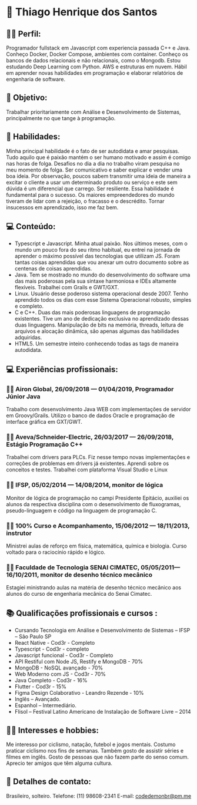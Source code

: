 # 🧔 Thiago Henrique dos Santos

## 👨‍💻 Perfil:

Programador fullstack em Javascript com experiencia passada C++ e Java. Conheço Docker, Docker Compose, ambientes com container. Conheço os bancos de dados relacionais e não relacionais, como o Mongodb. Estou estudando Deep Learning com Python. AWS e estruturas em nuvem.  Hábil em aprender novas habilidades em programação e elaborar relatórios de engenharia de software.

## 🎯 Objetivo:

Trabalhar prioritariamente com Análise e Desenvolvimento de Sistemas, principalmente no que tange à programação.

## 🚀 Habilidades:

Minha principal habilidade é o fato de ser autodidata e amar pesquisas. Tudo aquilo que é paixão mantém o ser humano motivado e assim é comigo nas horas de folga. Desafios no dia a dia no trabalho viram pesquisa no meu momento de folga.
Ser comunicativo e saber explicar e vender uma boa ideia. Por observação, poucos sabem transmitir uma ideia de maneira a excitar o cliente a usar um determinado produto ou serviço e este sem dúvida é um diferencial que carrego.
Ser resiliente. Essa habilidade é fundamental para o sucesso. Os maiores empreendedores do mundo tiveram de lidar com a rejeição, o fracasso e o descrédito. Tornar insucessos em aprendizado, isso me faz bem.


## 💻  Conteúdo:

-   Typescript e Javascript. Minha atual paixão. Nos últimos meses, com o mundo um pouco fora do seu ritmo habitual, eu entrei na jornada de aprender o máximo possível das tecnologias que utilizam JS. Foram tantas coisas aprendidas que vou anexar um outro documento sobre as centenas de coisas aprendidas.
-   Java. Tem se mostrado no mundo do desenvolvimento do software uma das mais poderosas pela sua sintaxe harmoniosa e IDEs altamente flexíveis. Trabalhei com Grails e GWT/GXT.
-   Linux. Usuário desse poderoso sistema operacional desde 2007. Tenho aprendido todos os dias com esse Sistema Operacional robusto, simples e completo.
-   C e C++. Duas das mais poderosas linguagens de programação existentes. Tive um ano de dedicação exclusiva no aprendizado dessas duas linguagens. Manipulação de bits na memória, threads, leitura de arquivos e alocação dinâmica, são apenas algumas das habilidades adquiridas.
-   HTML5. Um semestre inteiro conhecendo todas as tags de maneira autodidata.

## 💻 Experiências profissionais:

### :man_technologist: Airon Global, 26/09/2018 — 01/04/2019, Programador Júnior Java

Trabalho com desenvolvimento Java WEB com implementações de servidor em Groovy/Grails. Utilizo o banco de dados Oracle e programação de interface gráfica em GXT/GWT.

### :man_technologist: Aveva/Schneider-Electric, 26/03/2017 — 26/09/2018, Estágio Programação C++

Trabalhei com drivers para PLCs. Fiz nesse tempo novas implementações e correções de problemas em drivers já existentes. Aprendi sobre os conceitos e testes. Trabalhei com plataforma Visual Studio e Linux

### :man_teacher: IFSP, 05/02/2014 — 14/08/2014, monitor de lógica

Monitor de lógica de programação no campi Presidente Epitácio, auxiliei os alunos da respectiva disciplina com o desenvolvimento de fluxogramas, pseudo-linguagem e código na linguagem de programação C.

### :man_teacher: 100% Curso e Acompanhamento, 15/06/2012 — 18/11/2013, instrutor

Ministrei aulas de reforço em física, matemática, química e biologia. Curso voltado para o raciocínio rápido e lógico.

### :man_teacher: Faculdade de Tecnologia SENAI CIMATEC, 05/05/2011— 16/10/2011, monitor de desenho técnico mecânico

Estagiei ministrando aulas na matéria de desenho técnico mecânico aos alunos do curso de engenharia mecânica do Senai Cimatec.

## :books: Qualificações profissionais e cursos :

-   Cursando Tecnologia em Análise e Desenvolvimento de Sistemas – IFSP – São Paulo SP
-   React Native - Cod3r - Completo
-   Typescript - Cod3r - completo
-   Javascript funcional - Cod3r - Completo
-   API Restiful com Node JS, Restify e MongoDB - 70%
-   MongoDB - NoSQL avançado - 70%
-   Web Moderno com JS - Cod3r - 70%
- Java Completo - Cod3r - 16%
 - Flutter - Cod3r - 15%
 - Figma Design Colaborativo - Leandro Rezende - 10%
-   Inglês – Avançado.
-   Espanhol – Intermediário.
-   Flisol – Festival Latino Americano de Instalação de Software Livre – 2014

## 🚴‍♂️ Interesses e hobbies:

Me interesso por ciclismo, natação, futebol e jogos mentais. Costumo praticar ciclismo nos fins de semanas. Também gosto de assistir séries e filmes em inglês. Gosto de pessoas que não fazem parte do senso comum. Aprecio ter amigos que têm alguma cultura.

## :iphone: Detalhes de contato:

Brasileiro, solteiro.
Telefone: (11) 98608-2341
E-mail: codedemonbr@pm.me
